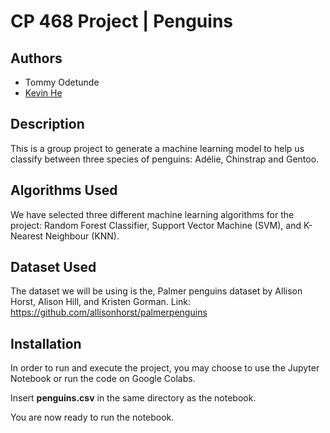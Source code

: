 # CP 468 Project | Penguins

## Authors

- Tommy Odetunde
- [Kevin He](www.github.com/kevuthedev)

## Description

This is a group project to generate a machine learning model to help us classify between three species of penguins: Adélie, Chinstrap and Gentoo.

## Algorithms Used

We have selected three different machine learning algorithms for the project: Random Forest Classifier, Support Vector Machine (SVM), and K-Nearest Neighbour (KNN).

## Dataset Used

The dataset we will be using is the, Palmer penguins dataset by Allison Horst, Alison Hill, and Kristen Gorman.
Link: https://github.com/allisonhorst/palmerpenguins

## Installation

In order to run and execute the project, you may choose to use the Jupyter Notebook or run the code on Google Colabs.

Insert **penguins.csv** in the same directory as the notebook.

You are now ready to run the notebook.

